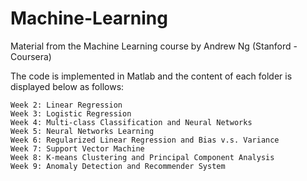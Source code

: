 # Machine-Learning

Material from the Machine Learning course by Andrew Ng (Stanford - Coursera)

The code is implemented in Matlab and the content of each folder is displayed below as follows:

    Week 2: Linear Regression
    Week 3: Logistic Regression
    Week 4: Multi-class Classification and Neural Networks
    Week 5: Neural Networks Learning
    Week 6: Regularized Linear Regression and Bias v.s. Variance
    Week 7: Support Vector Machine
    Week 8: K-means Clustering and Principal Component Analysis
    Week 9: Anomaly Detection and Recommender System

